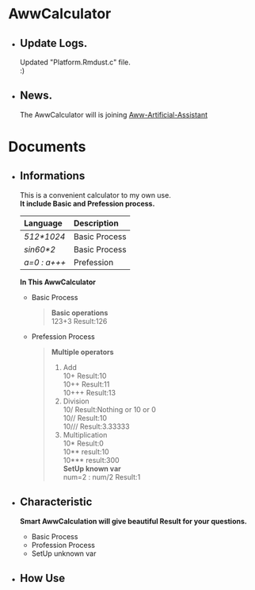 # AwwCalculator  
+ ## Update Logs.  
  Updated "Platform.Rmdust.c" file.  
  :)  

+ ## News.  
  The AwwCalculator will is joining [Aww-Artificial-Assistant](https://github.com/bre97-web/Aww-Artificial-Assistant)  

# Documents  
+ ## Informations  
  This is a convenient calculator to my own use.  
  **It include Basic and Prefession process.**  
  
    | Language     | Description             |  
    | :---         | :---                    |  
    |_512*1024_    | Basic Process           |  
    |_sin60*2_     | Basic Process           |  
    |_a=0 : a+++_  | Prefession              |  

  **In This AwwCalculator**  
  * Basic Process  
    > **Basic operations**  
    > 123+3 Result:126  
  * Prefession Process  
    > **Multiple operators**  
    > 1. Add  
      10+ Result:10  
      10++  Result:11  
      10+++  Result:13  
    > 2. Division    
      10/ Result:Nothing or 10 or 0   
      10// Result:10   
      10/// Result:3.33333   
    > 3. Multiplication  
      10* Result:0   
      10** result:10   
      10*** result:300  
    > **SetUp known var**  
      num=2 : num/2 Result:1  

+ ## Characteristic  
  **Smart AwwCalculation will give beautiful Result for your questions.**  
   - Basic Process  
   - Profession Process  
   - SetUp unknown var  
  
+ ## How Use  
  
